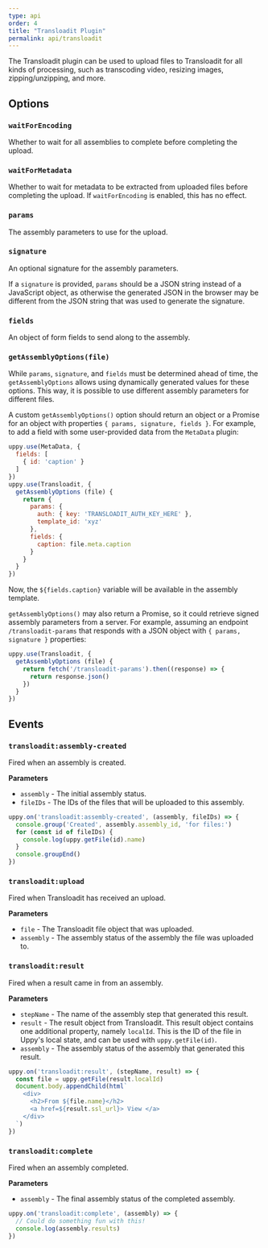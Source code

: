 ```yaml
---
type: api
order: 4
title: "Transloadit Plugin"
permalink: api/transloadit
---
```


The Transloadit plugin can be used to upload files to Transloadit for all kinds of processing, such as transcoding video, resizing images, zipping/unzipping, and more.

## Options

### `waitForEncoding`

Whether to wait for all assemblies to complete before completing the upload.

### `waitForMetadata`

Whether to wait for metadata to be extracted from uploaded files before completing the upload.
If `waitForEncoding` is enabled, this has no effect.

### `params`

The assembly parameters to use for the upload.

### `signature`

An optional signature for the assembly parameters.

If a `signature` is provided, `params` should be a JSON string instead of a JavaScript object, as otherwise the generated JSON in the browser may be different from the JSON string that was used to generate the signature.

### `fields`

An object of form fields to send along to the assembly.

### `getAssemblyOptions(file)`

While `params`, `signature`, and `fields` must be determined ahead of time, the `getAssemblyOptions` allows using dynamically generated values for these options.
This way, it is possible to use different assembly parameters for different files.

A custom `getAssemblyOptions()` option should return an object or a Promise for an object with properties `{ params, signature, fields }`.
For example, to add a field with some user-provided data from the `MetaData` plugin:

```js
uppy.use(MetaData, {
  fields: [
    { id: 'caption' }
  ]
})
uppy.use(Transloadit, {
  getAssemblyOptions (file) {
    return {
      params: {
        auth: { key: 'TRANSLOADIT_AUTH_KEY_HERE' },
        template_id: 'xyz'
      },
      fields: {
        caption: file.meta.caption
      }
    }
  }
})
```

Now, the `${fields.caption}` variable will be available in the assembly template.

`getAssemblyOptions()` may also return a Promise, so it could retrieve signed assembly parameters from a server.
For example, assuming an endpoint `/transloadit-params` that responds with a JSON object with `{ params, signature }` properties:

```js
uppy.use(Transloadit, {
  getAssemblyOptions (file) {
    return fetch('/transloadit-params').then((response) => {
      return response.json()
    })
  }
})
```

## Events

### `transloadit:assembly-created`

Fired when an assembly is created.

**Parameters**

  - `assembly` - The initial assembly status.
  - `fileIDs` - The IDs of the files that will be uploaded to this assembly.

```js
uppy.on('transloadit:assembly-created', (assembly, fileIDs) => {
  console.group('Created', assembly.assembly_id, 'for files:')
  for (const id of fileIDs) {
    console.log(uppy.getFile(id).name)
  }
  console.groupEnd()
})
```

### `transloadit:upload`

Fired when Transloadit has received an upload.

**Parameters**

  - `file` - The Transloadit file object that was uploaded.
  - `assembly` - The assembly status of the assembly the file was uploaded to.

### `transloadit:result`

Fired when a result came in from an assembly.

**Parameters**

  - `stepName` - The name of the assembly step that generated this result.
  - `result` - The result object from Transloadit.
    This result object contains one additional property, namely `localId`.
    This is the ID of the file in Uppy's local state, and can be used with `uppy.getFile(id)`.
  - `assembly` - The assembly status of the assembly that generated this result.

```js
uppy.on('transloadit:result', (stepName, result) => {
  const file = uppy.getFile(result.localId)
  document.body.appendChild(html`
    <div>
      <h2>From ${file.name}</h2>
      <a href=${result.ssl_url}> View </a>
    </div>
  `)
})
```

### `transloadit:complete`

Fired when an assembly completed.

**Parameters**

  - `assembly` - The final assembly status of the completed assembly.

```js
uppy.on('transloadit:complete', (assembly) => {
  // Could do something fun with this!
  console.log(assembly.results)
})
```
